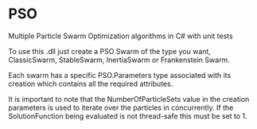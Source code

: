 # PSO
Multiple Particle Swarm Optimization algorithms in C# with unit tests

To use this .dll just create a PSO Swarm of the type you want, ClassicSwarm, StableSwarm, InertiaSwarm or Frankenstein Swarm.

Each swarm has a specific PSO.Parameters type associated with its creation which contains all the required attributes.

It is important to note that the NumberOfParticleSets value in the creation parameters is used to iterate over the particles
in concurrently. If the SolutionFunction being evaluated is not thread-safe this must be set to 1.
